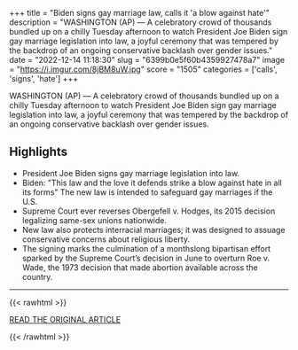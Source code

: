+++
title = "Biden signs gay marriage law, calls it 'a blow against hate'"
description = "WASHINGTON (AP) — A celebratory crowd of thousands bundled up on a chilly Tuesday afternoon to watch President Joe Biden sign gay marriage legislation  into law, a joyful ceremony that was tempered by the backdrop of an ongoing conservative backlash over gender issues."
date = "2022-12-14 11:18:30"
slug = "6399b0e5f60b4359927478a7"
image = "https://i.imgur.com/8jBM8uW.jpg"
score = "1505"
categories = ['calls', 'signs', 'hate']
+++

WASHINGTON (AP) — A celebratory crowd of thousands bundled up on a chilly Tuesday afternoon to watch President Joe Biden sign gay marriage legislation  into law, a joyful ceremony that was tempered by the backdrop of an ongoing conservative backlash over gender issues.

## Highlights

- President Joe Biden signs gay marriage legislation into law.
- Biden: "This law and the love it defends strike a blow against hate in all its forms" The new law is intended to safeguard gay marriages if the U.S.
- Supreme Court ever reverses Obergefell v. Hodges, its 2015 decision legalizing same-sex unions nationwide.
- New law also protects interracial marriages; it was designed to assuage conservative concerns about religious liberty.
- The signing marks the culmination of a monthslong bipartisan effort sparked by the Supreme Court’s decision in June to overturn Roe v. Wade, the 1973 decision that made abortion available across the country.

---

{{< rawhtml >}}
  <p class="article-category">
    <a target="_blank" href="https://apnews.com/article/biden-politics-marriage-united-states-government-virginia-state-4968ff59107e511609fc3e301890942e">READ THE ORIGINAL ARTICLE</a>
  </p>
{{< /rawhtml >}}
